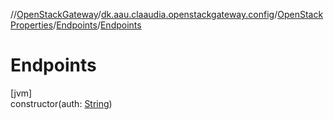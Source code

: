 //[OpenStackGateway](../../../../index.md)/[dk.aau.claaudia.openstackgateway.config](../../index.md)/[OpenStackProperties](../index.md)/[Endpoints](index.md)/[Endpoints](-endpoints.md)

# Endpoints

[jvm]\
constructor(auth: [String](https://kotlinlang.org/api/latest/jvm/stdlib/kotlin/-string/index.html))
